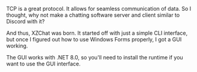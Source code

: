 TCP is a great protocol. It allows for seamless communication of data. So I thought, why not make a chatting software server and client similar to Discord with it?

And thus, XZChat was born. It started off with just a simple CLI interface, but once I figured out how to use Windows Forms properly, I got a GUI working.

The GUI works with .NET 8.0, so you'll need to install the runtime if you want to use the GUI interface.
